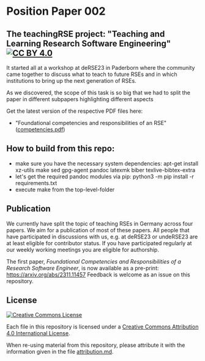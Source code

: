# Position Paper 002 
## The teachingRSE project: "Teaching and Learning Research Software Engineering" [![CC BY 4.0](https://img.shields.io/badge/License-CC%20BY%204.0-lightgrey.svg)](http://creativecommons.org/licenses/by/4.0/)

It started all at a workshop at deRSE23 in Paderborn where the community came together to discuss what to teach to future RSEs
and in which institutions to bring up the next generation of RSEs.

As we discovered, the scope of this task is so big that 
we had to split the paper in different subpapers highlighting different aspects

Get the latest version of the respective PDF files here:

* "Foundational competencies and responsibilities of an RSE" ([competencies.pdf](https://github.com/CaptainSifff/paper_teaching-learning-RSE/blob/build/competencies.pdf))

## How to build from this repo:
- make sure you have the necessary system dependencies: apt-get install   xz-utils make sed gpg-agent pandoc latexmk biber texlive-bibtex-extra
- let's get the required pandoc modules via pip: python3 -m pip install -r requirements.txt 
- execute make from the top-level-folder

## Publication
We currently have split the topic of teaching RSEs in Germany across four papers.
We aim for a publication of most of these papers.
All people that have participated in discussions with us,
e.g. at deRSE23 or undeRSE23 are at least eligible for contributor status.
If you have participated regularly at our weekly working meetings you are eligible for
authorship.

The first paper,
_Foundational Competencies and Responsibilities of a Research Software Engineer_,
is now available as a pre-print: https://arxiv.org/abs/2311.11457
Feedback is welcome as an issue on this repository.

## License

[![Creative Commons License](https://i.creativecommons.org/l/by/4.0/88x31.png)](http://creativecommons.org/licenses/by/4.0/)

Each file in this repository is licensed under a [Creative Commons Attribution 4.0 International License](http://creativecommons.org/licenses/by/4.0/).

When re-using material from this repository, please attribute it with the information given in the file [attribution.md](attribution.md).
